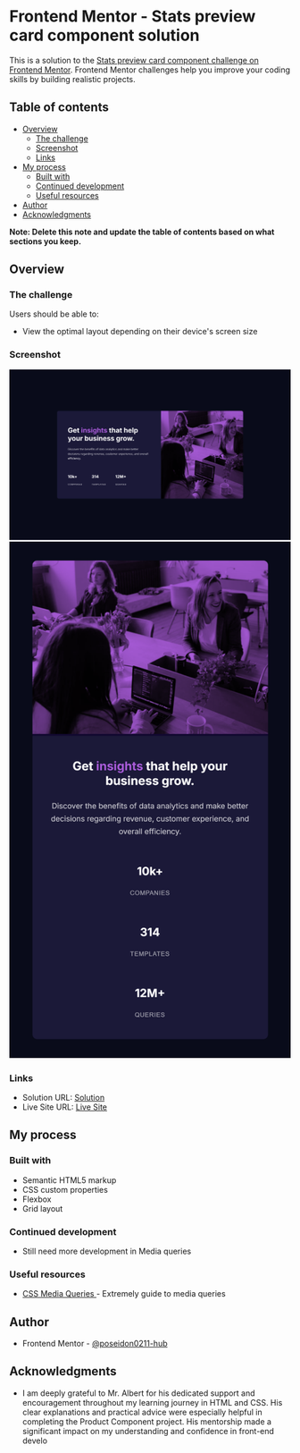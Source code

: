 # Frontend Mentor - Stats preview card component solution

This is a solution to the [Stats preview card component challenge on Frontend Mentor](https://www.frontendmentor.io/challenges/stats-preview-card-component-8JqbgoU62). Frontend Mentor challenges help you improve your coding skills by building realistic projects. 

## Table of contents

- [Overview](#overview)
  - [The challenge](#the-challenge)
  - [Screenshot](#screenshot)
  - [Links](#links)
- [My process](#my-process)
  - [Built with](#built-with)
  - [Continued development](#continued-development)
  - [Useful resources](#useful-resources)
- [Author](#author)
- [Acknowledgments](#acknowledgments)

**Note: Delete this note and update the table of contents based on what sections you keep.**

## Overview

### The challenge

Users should be able to:

- View the optimal layout depending on their device's screen size
### Screenshot

![](screenshot/Desktop.png)
![](screenshot/Mobile.png)

### Links

- Solution URL: <a href="https://www.frontendmentor.io/solutions/nft-preview-card-component-_ccuzJJWio/" target="_blank" rel="noreferrer"> Solution </a>
- Live Site URL: <a href="https://nft-preview-carrd.netlify.app/" target="_blank" rel="noreferrer">Live Site </a>

## My process

### Built with

- Semantic HTML5 markup
- CSS custom properties
- Flexbox
- Grid layout

### Continued development

- Still need more development in Media queries 

### Useful resources

- [CSS Media Queries ](https://css-tricks.com/a-complete-guide-to-css-media-queries/)- Extremely guide to media queries

## Author

- Frontend Mentor - [@poseidon0211-hub](https://www.frontendmentor.io/poseidon0211-hub)

## Acknowledgments

- I am deeply grateful to Mr. Albert for his dedicated support and encouragement throughout my learning journey in HTML and CSS. His clear explanations and practical advice were especially helpful in completing the Product Component project. His mentorship made a significant impact on my understanding and confidence in front-end develo